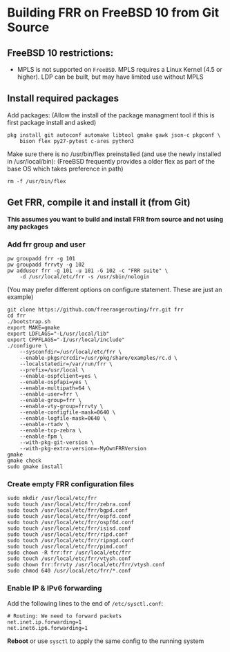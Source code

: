 Building FRR on FreeBSD 10 from Git Source
==========================================

FreeBSD 10 restrictions:
------------------------

- MPLS is not supported on `FreeBSD`. MPLS requires a Linux Kernel
  (4.5 or higher). LDP can be built, but may have limited use 
  without MPLS

Install required packages
-------------------------

Add packages:
(Allow the install of the package managment tool if this is first package 
install and asked)  

    pkg install git autoconf automake libtool gmake gawk json-c pkgconf \
        bison flex py27-pytest c-ares python3

Make sure there is no /usr/bin/flex preinstalled (and use the newly 
installed in /usr/local/bin):
(FreeBSD frequently provides a older flex as part of the base OS which 
takes preference in path)

    rm -f /usr/bin/flex

Get FRR, compile it and install it (from Git)
---------------------------------------------

**This assumes you want to build and install FRR from source and not 
using any packages**

### Add frr group and user

    pw groupadd frr -g 101
    pw groupadd frrvty -g 102
    pw adduser frr -g 101 -u 101 -G 102 -c "FRR suite" \
        -d /usr/local/etc/frr -s /usr/sbin/nologin

(You may prefer different options on configure statement. These are just 
an example)

    git clone https://github.com/freerangerouting/frr.git frr
    cd frr
    ./bootstrap.sh
    export MAKE=gmake
    export LDFLAGS="-L/usr/local/lib"
    export CPPFLAGS="-I/usr/local/include"
    ./configure \
        --sysconfdir=/usr/local/etc/frr \
        --enable-pkgsrcrcdir=/usr/pkg/share/examples/rc.d \
        --localstatedir=/var/run/frr \
        --prefix=/usr/local \
        --enable-ospfclient=yes \
        --enable-ospfapi=yes \
        --enable-multipath=64 \
        --enable-user=frr \
        --enable-group=frr \
        --enable-vty-group=frrvty \
        --enable-configfile-mask=0640 \
        --enable-logfile-mask=0640 \
        --enable-rtadv \
        --enable-tcp-zebra \
        --enable-fpm \
        --with-pkg-git-version \
        --with-pkg-extra-version=-MyOwnFRRVersion   
    gmake
    gmake check
    sudo gmake install

### Create empty FRR configuration files
    sudo mkdir /usr/local/etc/frr
    sudo touch /usr/local/etc/frr/zebra.conf
    sudo touch /usr/local/etc/frr/bgpd.conf
    sudo touch /usr/local/etc/frr/ospfd.conf
    sudo touch /usr/local/etc/frr/ospf6d.conf
    sudo touch /usr/local/etc/frr/isisd.conf
    sudo touch /usr/local/etc/frr/ripd.conf
    sudo touch /usr/local/etc/frr/ripngd.conf
    sudo touch /usr/local/etc/frr/pimd.conf
    sudo chown -R frr:frr /usr/local/etc/frr
    sudo touch /usr/local/etc/frr/vtysh.conf
    sudo chown frr:frrvty /usr/local/etc/frr/vtysh.conf
    sudo chmod 640 /usr/local/etc/frr/*.conf

### Enable IP & IPv6 forwarding

Add the following lines to the end of `/etc/sysctl.conf`:

    # Routing: We need to forward packets
    net.inet.ip.forwarding=1
    net.inet6.ip6.forwarding=1

**Reboot** or use `sysctl` to apply the same config to the running system
